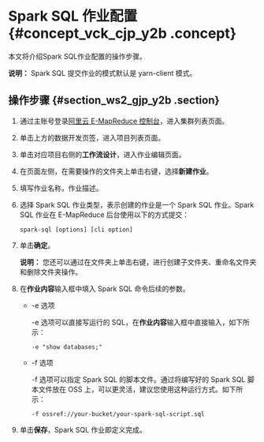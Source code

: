 # Spark SQL 作业配置 {#concept_vck_cjp_y2b .concept}

本文将介绍Spark SQL作业配置的操作步骤。

**说明：** Spark SQL 提交作业的模式默认是 yarn-client 模式。

## 操作步骤 {#section_ws2_gjp_y2b .section}

1.  通过主账号登录[阿里云 E-MapReduce 控制台](https://emr.console.aliyun.com/)，进入集群列表页面。
2.  单击上方的数据开发页签，进入项目列表页面。
3.  单击对应项目右侧的**工作流设计**，进入作业编辑页面。
4.  在页面左侧，在需要操作的文件夹上单击右键，选择**新建作业**。
5.  填写作业名称，作业描述。
6.  选择 Spark SQL 作业类型，表示创建的作业是一个 Spark SQL 作业。Spark SQL 作业在 E-MapReduce 后台使用以下的方式提交：

    ```
    spark-sql [options] [cli option]
    ```

7.  单击**确定**。

    **说明：** 您还可以通过在文件夹上单击右键，进行创建子文件夹、重命名文件夹和删除文件夹操作。

8.  在**作业内容**输入框中填入 Spark SQL 命令后续的参数。
    -   -e 选项

        -e 选项可以直接写运行的 SQL，在**作业内容**输入框中直接输入，如下所示：

        ```
        -e "show databases;"
        ```

    -   -f 选项

        -f 选项可以指定 Spark SQL 的脚本文件。通过将编写好的 Spark SQL 脚本文件放在 OSS 上，可以更灵活，建议您使用这种运行方式。如下所示：

        ```
        -f ossref://your-bucket/your-spark-sql-script.sql
        ```

9.  单击**保存**，Spark SQL 作业即定义完成。


